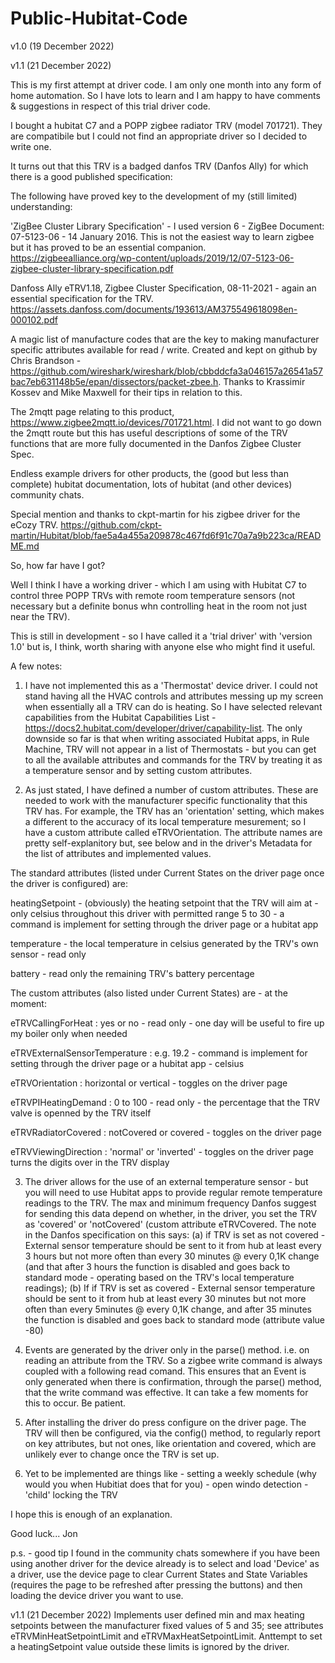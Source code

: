 # Public-Hubitat-Code

v1.0 (19 December 2022)

v1.1 (21 December 2022)

This is my first attempt at driver code.  I am only one month into any form of home automation.  So I have lots to learn and I am happy to have comments & suggestions in respect of this trial driver code.

I bought a hubitat C7 and a POPP zigbee radiator TRV (model 701721).  They are compatibile but I could not find an appropriate driver so I decided to write one.

It turns out that this TRV is a badged danfos TRV (Danfos Ally) for which there is a good published specification:

The following have proved key to the development of my (still limited) understanding:
  
'ZigBee Cluster Library Specification' - I used version 6 - ZigBee Document: 07-5123-06 - 14 January 2016.  This is not the easiest way to learn zigbee but it has proved to be an essential companion. https://zigbeealliance.org/wp-content/uploads/2019/12/07-5123-06-zigbee-cluster-library-specification.pdf

 Danfoss Ally eTRV1.18, Zigbee Cluster Specification, 08-11-2021 - again an essential specification for the TRV.  https://assets.danfoss.com/documents/193613/AM375549618098en-000102.pdf
 
A magic list of manufacture codes that are the key to making manufacturer specific attributes available for read / write. Created and kept on github by Chris Brandson -
 https://github.com/wireshark/wireshark/blob/cbbddcfa3a046157a26541a57bac7eb631148b5e/epan/dissectors/packet-zbee.h.  Thanks to Krassimir Kossev and Mike Maxwell for their tips in relation to this.  
 
The 2mqtt page relating to this product, https://www.zigbee2mqtt.io/devices/701721.html. I did not want to go down the 2mqtt route but this has useful descriptions of some of the TRV functions that are more fully documented in the Danfos Zigbee Cluster Spec.

Endless example drivers for other products, the (good but less than complete) hubitat documentation, lots of hubitat (and other devices) community chats.  

Special mention and thanks to ckpt-martin for his zigbee driver for the eCozy TRV. https://github.com/ckpt-martin/Hubitat/blob/fae5a4a455a209878c467fd6f91c70a7a9b223ca/README.md

So, how far have I got?  

Well I think I have a working driver - which I am using with Hubitat C7 to control three POPP TRVs with remote room temperature sensors (not necessary but a definite bonus whn controlling heat in the room not just near the TRV).  

This is still in development - so I have called it a 'trial driver' with 'version 1.0'  but is, I think, worth sharing with anyone else who might find it useful.

A few notes:

1.  I have not implemented this as a 'Thermostat' device driver.  I could not stand having all the HVAC controls and attributes messing up my screen when essentially all a TRV can do is heating.  So I have selected relevant capabilities from the Hubitat Capabilities List - https://docs2.hubitat.com/developer/driver/capability-list.
The only downside so far is that when writing associated Hubitat apps, in Rule Machine, TRV will not appear in a list of Thermostats - but you can get to all the available attributes and commands for the TRV by treating it as a temperature sensor and by setting custom attributes.

2.  As just stated, I have defined a number of custom attributes.  These are needed to work with the manufacturer specific functionality that this TRV has.  For example, the TRV has an 'orientation' setting, which makes a different to the accuracy of its local temperature mesurement; so I have a custom attribute called eTRVOrientation.  The attribute names are pretty self-explanitory but, see below and in the driver's Metadata for the list of attributes and implemented values.

The standard attributes (listed under Current States on the driver page once the driver is configured) are:

heatingSetpoint   - (obviously) the heating setpoint that the TRV will aim at - only celsius throughout this driver with permitted range 5 to 30 
                  - a command is implement for setting through the driver page or a hubitat app
                  
temperature       - the local temperature in celsius generated by the TRV's own sensor - read only

battery           - read only the remaining TRV's battery percentage

The custom attributes (also listed under Current States) are - at the moment: 

eTRVCallingForHeat : yes or no - read only - one day will be useful to fire up my boiler only when needed

eTRVExternalSensorTemperature : e.g. 19.2 - command is implement for setting through the driver page or a hubitat app  - celsius

eTRVOrientation : horizontal or vertical - toggles on the driver page

eTRVPIHeatingDemand : 0 to 100 - read only - the percentage that the TRV valve is openned by the TRV itself

eTRVRadiatorCovered : notCovered or covered - toggles on the driver page

eTRVViewingDirection : 'normal' or 'inverted' - toggles on the driver page  turns the digits over in the TRV display 


3.  The driver allows for the use of an external temperature sensor - but you will need to use Hubitat apps to provide regular remote temperature readings to the TRV. The max and minimum frequency Danfos suggest for sending this data depend on whether, in the driver, you set the TRV as 'covered' or 'notCovered' (custom attribute eTRVCovered.  The note in the Danfos specification on this says: (a) if TRV is set as not covered - External sensor temperature should be sent to it from hub at least every 3 hours but not more often than every 30 minutes @ every 0,1K change (and that after 3 hours the function is disabled and goes back to standard mode - operating based on the TRV's local temperature readings); (b) If if TRV is set as covered - External sensor temperature should be sent to it from hub at least every 30 minutes but not more often than every 5minutes @ every 0,1K change, and after 35 minutes the function is disabled and goes back to standard mode (attribute value -80)

4.  Events are generated by the driver only in the parse() method. i.e. on reading an attribute from the TRV.  So a zigbee write command is always coupled with a following read comand. This ensures that an Event is only generated when there is confirmation, through the parse() method, that the write command was effective.  It can take a few moments for this to occur.  Be patient.

5.  After installing the driver do press configure on the driver page.  The TRV will then be configured, via the config() method, to regularly report on key attributes, but not ones, like orientation and covered, which are unlikely ever to change once the TRV is set up.

6.  Yet to be implemented are things like - setting a weekly schedule (why would you when Hubitiat does that for you) - open windo detection - 'child' locking the TRV

I hope this is enough of an explanation.

Good luck...
Jon

p.s. - good tip I found in the community chats somewhere if you have been using another driver for the device already is to select and load 'Device' as a driver, use the device page to clear Current States and State Variables (requires the page to be refreshed after pressing the buttons) and then loading the device driver you want to use.


v1.1 (21 December 2022)
Implements user defined min and max heating setpoints between the manufacturer fixed values of 5 and 35; see attributes eTRVMinHeatSetpointLimit and eTRVMaxHeatSetpointLimit. Anttempt to set a heatingSetpoint value outside these limits is ignored by the driver.
